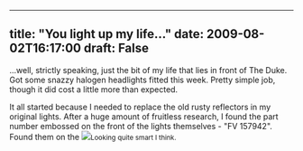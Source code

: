 
---
title: "You light up my life..."
date: 2009-08-02T16:17:00
draft: False
---

...well, strictly speaking, just the bit of my life that lies in front of The Duke.  Got some snazzy halogen headlights fitted this week.  Pretty simple job, though it did cost a little more than expected.

It all started because I needed to replace the old rusty reflectors in my original lights.  After a huge amount of fruitless research, I found the part number embossed on the front of the lights themselves - <span>"FV</span> 157942".  Found them on the <a href="http://danandtheduke.co.uk/uploaded_images/IMG_0205-730184.JPG"><img src="http://danandtheduke.co.uk/uploaded_images/IMG_0205-730141.JPG"/></a><span style="font-size:85%;">Looking quite smart I think.</span>

